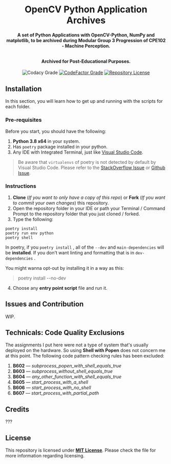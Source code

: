 <h1 align="center">OpenCV Python Application Archives</h1>
<h4 align="center">A set of Python Applications with OpenCV-Python, NumPy and matplotlib, to be archived during Modular Group 3 Progression of CPE102 - Machine Perception.

<br>Archived for **Post**-Educational Purposes.

</h4>

<div align="center">

![Codacy Grade](https://img.shields.io/codacy/grade/946158dd205b4e86b0f9cb39563d3912?label=Codacy%20Grade&logo=codacy)
[![CodeFactor Grade](https://img.shields.io/codefactor/grade/github/CodexLink/opencv_python_archives?label=CodeFactor%20Grade&logo=codefactor)](https://www.codefactor.io/repository/github/codexlink/opencv_python_archives)
[![Repository License](https://img.shields.io/badge/Repo%20License-MIT-blueviolet)](https://github.com/CodexLink/discord-rich-presence-activity-badge/blob/main/LICENSE)

</div>

## Installation

In this section, you will learn how to get up and running with the scripts for each folder.

### Pre-requisites

Before you start, you should have the following:

1.  **Python 3.8 x64** in your system.
2.  Has `poetry` package installed in your python.
3.  Any IDE with Integrated Terminal, just like [Visual Studio Code](https://code.visualstudio.com/).

> Be aware that `virtualenvs` of poetry is not detected by default by Visual Studio Code. Please refer to the [StackOverflow Issue](https://stackoverflow.com/questions/59882884/vscode-doesnt-show-poetry-virtualenvs-in-select-interpreter-option) or [Github Issue](https://github.com/microsoft/vscode-python/issues/8372).

### Instructions

1.  **Clone** (_If you want to only have a copy of this repo_) or **Fork** (_If you want to commit your own changes_) this repository.
2.  Open the repository folder in your IDE or path your Terminal / Command Prompt to the repository folder that you just cloned / forked.
3.  Type the following:

```text
poetry install
poetry run env python
poetry shell
```

In poetry, if you `poetry install` , all of the `--dev` and `main-dependencies` will be **installed**. If you don't want linting and formatting that is in `dev-dependencies` .

You might wanna opt-out by installing it in a way as this:

> poetry install --no-dev

4.  Choose any **entry point script** file and run it.

## Issues and Contribution

WIP.

## Technicals: Code Quality Exclusions

The assignments I put here were not a type of system that's usually deployed on the hardware. So using **Shell with Popen** does not concern me at this point. The following code pattern checking rules has been excluded:

1.  **B602** — _subprocess_popen_with_shell_equals_true_
2.  **B603** — _subprocess_without_shell_equals_true_
3.  **B604** — _any_other_function_with_shell_equals_true_
4.  **B605** — _start_process_with_a_shell_
5.  **B606** — _start_process_with_no_shell_
6.  **B607** — _start_process_with_partial_path_

## Credits

???

## License

This repository is licensed under [**MIT License**](https://github.com/CodexLink/OpenCV_Python_Archives/blob/main/LICENSE). Please check the file for more information regarding licensing.
